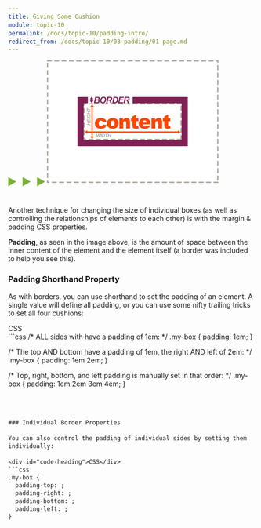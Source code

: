 ```yaml
---
title: Giving Some Cushion
module: topic-10
permalink: /docs/topic-10/padding-intro/
redirect_from: /docs/topic-10/03-padding/01-page.md
---
```


<img src="./../../../img/arrow-divider.svg" style="width: 75px; border: none; margin: 0px 0 20px 0" />

<img src="../img/box-model-padding.gif" alt="padding being added" style="width: 350px; margin: 0 auto 30px;" />

Another technique for changing the size of individual boxes (as well as controlling the relationships of elements to each other) is with the margin & padding CSS properties.

**Padding**, as seen in the image above, is the amount of space between the inner content of the element and the element itself (a border was included to help you see this).

### Padding Shorthand Property
As with borders, you can use shorthand to set the padding of an element. A single value will define all padding, or you can use some nifty trailing tricks to set all four cushions:

<div id="code-heading">CSS</div>
```css
/* ALL sides with have a padding of 1em: */
.my-box {
  padding: 1em;
}

/* The top AND bottom have a padding of 1em, the right AND left of 2em: */
.my-box {
  padding: 1em 2em;
}

/* Top, right, bottom, and left padding is manually set in that order: */
.my-box {
  padding: 1em 2em 3em 4em;
}
```



### Individual Border Properties

You can also control the padding of individual sides by setting them individually:

<div id="code-heading">CSS</div>
```css
.my-box {
  padding-top: ;
  padding-right: ;
  padding-bottom: ;
  padding-left: ;
}
```
